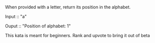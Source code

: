 When provided with a letter, return its position in the alphabet.

Input :: "a"

Ouput :: "Position of alphabet: 1"

This kata is meant for beginners. Rank and upvote to bring it out of beta